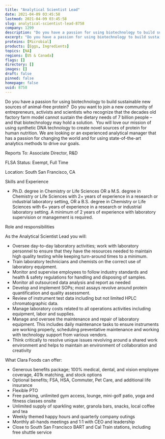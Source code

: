 ```yaml
---
title: "Analytical Scientist Lead"
date: 2021-04-09 03:45:58
lastmod: 2021-04-09 03:45:58
slug: analytical-scientist-lead-8758
company: 1299
description: "Do you have a passion for using biotechnology to build sustainable new sources of animal-free protein?  Do you want to join a new community of entrepreneurs, activists and scientists who recognize that the decades old factory farm model cannot sustain the dietary needs of 7 billion people – and that biotechnology may hold a solution.  You will love our mission of using synthetic DNA technology to create novel sources of protein for human nutrition."
excerpt: "Do you have a passion for using biotechnology to build sustainable new sources of animal-free protein?  Do you want to join a new community of entrepreneurs, activists and scientists who recognize that the decades old factory farm model cannot sustain the dietary needs of 7 billion people – and that biotechnology may hold a solution.  You will love our mission of using synthetic DNA technology to create novel sources of protein for human nutrition."
proteins: [Microbial]
products: [Eggs, Ingredients]
topics: [NA]
regions: [US & Canada]
flags: []
directory: []
images: []
draft: false
pinned: false
homepage: false
uuid: 8758
---
```

<p>Do you have a passion for using biotechnology to build sustainable new sources of animal-free protein?  Do you want to join a new community of entrepreneurs, activists and scientists who recognize that the decades old factory farm model cannot sustain the dietary needs of 7 billion people – and that biotechnology may hold a solution.  You will love our mission of using synthetic DNA technology to create novel sources of protein for human nutrition. We are looking or an experienced analytical manager that has a passion for changing the world and for using state-of-the-art analytics methods to drive our goals.</p>
<p>Reports To: Associate Director, R&D</p>
<p>FLSA Status: Exempt, Full Time</p>
<p>Location: South San Francisco, CA</p>
<p>Skills and Experience</p>
<ul>
<li>Ph.D. degree in Chemistry or Life Sciences OR a M.S. degree in Chemistry or Life Sciences with 2+ years of experience in a research or industrial laboratory setting, OR a B.S. degree in Chemistry or Life Sciences with 6+ years of experience in a research or industrial laboratory setting. A minimum of 2 years of experience with laboratory supervision or management is required.</li>
</ul>
<p>Role and responsibilities</p>
<p>As the Analytical Scientist Lead you will:</p>
<ul>
<li>Oversee day-to-day laboratory activities; work with laboratory personnel to ensure that they have the resources needed to maintain high quality testing while keeping turn-around times to a minimum.</li>
<li>Train laboratory technicians and chemists on the correct use of laboratory equipment.</li>
<li>Monitor and supervise employees to follow industry standards and health & safety regulations for handling and disposing of samples.</li>
<li>Monitor all outsourced data analysis and report as needed</li>
<li>Develop and implement SOPs; most assays revolve around protein quantification and quality assessment.</li>
<li>Review of instrument test data including but not limited HPLC chromatographic data.</li>
<li>Manage laboratory costs related to all operations activities including equipment, labor and supplies.</li>
<li>Manage and oversee the maintenance and repair of laboratory equipment. This includes daily maintenance tasks to ensure instruments are working properly, scheduling preventative maintenance and working with technology support from various vendors.</li>
<li>Think critically to resolve unique issues revolving around a shared work environment and helps to maintain an environment of collaboration and creativity</li>
</ul>
<p>What Clara Foods can offer:</p>
<ul>
<li>Generous benefits package; 100% medical, dental, and vision employee coverage, 401k matching, and stock options</li>
<li>Optional benefits; FSA, HSA, Commuter, Pet Care, and additional life insurance</li>
<li>Flexible PTO</li>
<li>Free parking, unlimited gym access, lounge, mini-golf patio, yoga and fitness classes onsite</li>
<li>Unlimited supply of sparkling water, granola bars, snacks, local coffee and tea</li>
<li>Weekly themed happy hours and quarterly company outings</li>
<li>Monthly all-hands meetings and 1:1 with CEO and leadership</li>
<li>Close to South San Francisco BART and Cal Train stations, including free shuttle service</li>
</ul>
